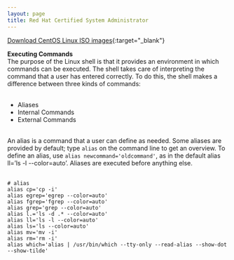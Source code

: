 ```yaml
---
layout: page
title: Red Hat Certified System Administrator
---
```


[Download CentOS Linux ISO images](https://wiki.centos.org/Download){:target="_blank"}

<b>Executing Commands</b><br>
The purpose of the Linux shell is that it provides an environment in which commands can be executed. The shell takes care of interpreting the command that a user has entered correctly. To do this, the shell makes a difference between three kinds of commands:<br>
<br>
<ul>
<li>Aliases</li>
<li>Internal Commands</li>
<li>External Commands</li>
</ul>
<br>
An alias is a command that a user can define as needed. Some aliases are provided by default; type <code>alias</code> on the command line to get an overview. To define an alias, use <code>alias newcommand='oldcommand'</code>, as in the default alias ll=’ls -l --color=auto’. Aliases are executed before anything else.<br>
<br>
<code>
# alias
alias cp='cp -i'
alias egrep='egrep --color=auto'
alias fgrep='fgrep --color=auto'
alias grep='grep --color=auto'
alias l.='ls -d .* --color=auto'
alias ll='ls -l --color=auto'
alias ls='ls --color=auto'
alias mv='mv -i'
alias rm='rm -i'
alias which='alias | /usr/bin/which --tty-only --read-alias --show-dot --show-tilde'
</code>